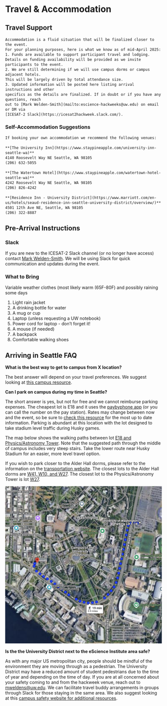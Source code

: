 # Travel & Accommodation

## Travel Support
```{Note}
Accommodation is a fluid situation that will be finalized closer to the event. 
For your planning purposes, here is what we know as of mid-April 2025:
1. Funds are available to support participant travel and lodging. Details on funding availability will be provided as we invite participants to the event.
2. We are still determining if we will use campus dorms or campus adjacent hotels. 
This will be largely driven by total attendance size.
3. Updated information will be posted here listing arrival instructions and other 
specifics as the details are finalized. If in doubt or if you have any questions, reach 
out to [Mark Welden-Smith](mailto:escience-hackweeks@uw.edu) on email or DM via 
[ICESAT-2 Slack](https://icesat2hackweek.slack.com/).
```

### Self-Accommodation Suggestions

```{Note} 
If booking your own accommodation we recommend the following venues:

**[The University Inn](https://www.staypineapple.com/university-inn-seattle-wa)**
4140 Roosevelt Way NE Seattle, WA 98105
(206) 632-5055

**[The Watertown Hotel](https://www.staypineapple.com/watertown-hotel-seattle-wa)**
4242 Roosevelt Way NE Seattle, WA 98105
(206) 826-4242

**[Residence Inn - University District](https://www.marriott.com/en-us/hotels/seaud-residence-inn-seattle-university-district/overview/)**
4501 12th Ave NE, Seattle, WA 98105
(206) 322-8887
```

## Pre-Arrival Instructions
### Slack
If you are new to the ICESAT-2 Slack channel (or no longer have access) contact 
[Mark Welden-Smith](mailto:escience-hackweeks@uw.edu). We will be using Slack for 
quick communication and updates during the event.

### What to Bring

Variable weather clothes (most likely warm (65F-80F) and possibly raining some days
1. Light rain jacket
2. A drinking bottle for water
3. A mug or cup 
4. Laptop (unless requesting a UW notebook)
5. Power cord for laptop - don’t forget it! 
6. A mouse (if needed)
7. A backpack
8. Comfortable walking shoes


## Arriving in Seattle FAQ

**What is the best way to get to campus from X location?**

The best answer will depend on your travel preferences. We suggest looking at 
[this campus resource](https://www.washington.edu/visit/getting-to-campus/#:~:text=By%20bus%3A%20There%20are%20more,stop%20to%20the%20Visitor%20Center.).

**Can I park on campus during my time in Seattle?**

The short answer is yes, but not for free and we cannot reimburse parking expenses. The 
cheapest lot is E18 and it uses the [paybyphone app](https://transportation.uw.edu/park/visitor/pay-by-phone-parking) 
(or you can call the number on the pay station). Rates may change between now and the 
event, so be sure to [check this resource](https://transportation.uw.edu/maps/self-serve-parking) for the most up to date information. 
Parking is abundant at this location with the lot designed to take stadium level 
traffic during Husky games.

The map below shows the walking paths between lot [E18 and Physics/Astronomy Tower](https://maps.app.goo.gl/b5mAiJdCFj8MmtSp9). 
Note that the suggested path through the middle of campus includes very steep stairs. 
Take the lower route near Husky Stadium for an easier, more level travel option. 

If you wish to park closer to the Alder Hall dorms, please refer to the information on 
the [transportation website](https://transportation.uw.edu/park/visitor/self-serve). The 
closest lots to the Alder Hall dorms are [W41, W10, and W27](https://transportation.uw.edu/maps/self-serve-parking). 
The closest lot to the Physics/Astronomy Tower is lot [W27](https://transportation.uw.edu/maps/self-serve-parking).

![walking_path](../img/parking.png)


 **Is the the University District next to the eScience Institute area safe?**

As with any major US metropolitan city, people should be mindful of the environment they 
are moving through as a pedestrian. The University District may have a reduced amount of 
student pedestrians due to the time of year and depending on the time of day. If you are 
at all concerned about your safety coming to and from the hackweek venue, reach out to 
[mweldens@uw.edu](mailto:escience-hackweeks@uw.edu). We can facilitate travel buddy 
arrangements in groups through Slack for those staying in the same area. We also suggest 
looking at this [campus safety website for additional resources](https://www.washington.edu/safety/alert/).
